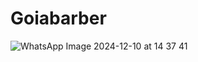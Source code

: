 # Goiabarber

![WhatsApp Image 2024-12-10 at 14 37 41](https://github.com/user-attachments/assets/35cb8e87-afa0-4165-ba3d-50f8add7dafb)
